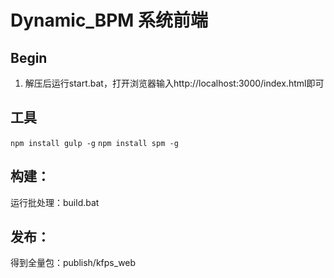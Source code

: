 # Dynamic_BPM 系统前端

## Begin

1. 解压后运行start.bat，打开浏览器输入http://localhost:3000/index.html即可

## 工具
`npm install gulp -g`
`npm install spm -g` 

## 构建：
运行批处理：build.bat

## 发布：
得到全量包：publish/kfps_web
